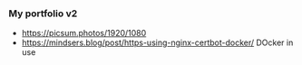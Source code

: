### My portfolio v2
- https://picsum.photos/1920/1080
- https://mindsers.blog/post/https-using-nginx-certbot-docker/
DOcker in use

